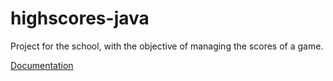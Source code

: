 <!DOCTYPE html>
<html>

# highscores-java

<p>Project for the school, with the objective of managing the scores of a game.</p>

<a href="https://github.com/YvesLongchamp/highscores-java.git/doc/index.html">Documentation</a>

</html>

